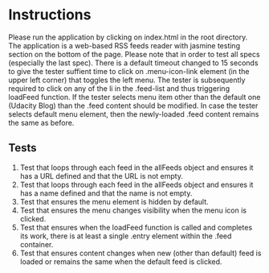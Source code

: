 # Instructions

Please run the application by clicking on index.html in the root directory. The application is a web-based RSS feeds reader with jasmine testing section on the bottom of the page. Please note that in order to test all specs (especially the last spec). There is a default timeout changed to 15 seconds to give the tester suffient time to click on .menu-icon-link element (in the upper left corner) that toggles the left menu. The tester is subsequently required to click on any of the li in the .feed-list and thus triggering loadFeed function. If the tester selects menu item other than the default one (Udacity Blog) than the .feed content should be modified. In case the tester selects default menu element, then the newly-loaded .feed content remains the same as before. 

## Tests

1. Test that loops through each feed in the allFeeds object and ensures it has a URL defined and that the URL is not empty.
2. Test that loops through each feed in the allFeeds object and ensures it has a name defined and that the name is not empty.
3. Test that ensures the menu element is hidden by default.
4. Test that ensures the menu changes visibility when the menu icon is clicked.
5. Test that ensures when the loadFeed function is called and completes its work, there is at least a single .entry element within the .feed container.
6. Test that ensures content changes when new (other than default) feed is loaded or remains the same when the default feed is clicked.